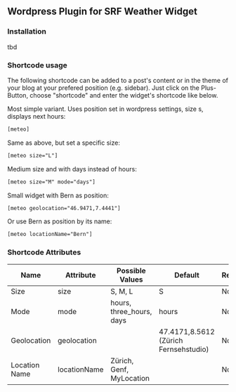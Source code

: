## Wordpress Plugin for SRF Weather Widget

### Installation

tbd

### Shortcode usage

The following shortcode can be added to a post's content or in the theme of your blog at your prefered position (e.g. sidebar). Just click on the Plus-Button, choose "shortcode" and enter the widget's shortcode like below.  

Most simple variant. Uses position set in wordpress settings, size s, displays next hours:
```html
[meteo]
```

Same as above, but set a specific size:
```html
[meteo size="L"]
```

Medium size and with days instead of hours:
```html
[meteo size="M" mode="days"]
```

Small widget with Bern as position:
```html
[meteo geolocation="46.9471,7.4441"]
```

Or use Bern as position by its name:
```html
[meteo locationName="Bern"]
```

### Shortcode Attributes

| Name          | Attribute           | Possible Values          | Default                               | Required |
|---------------|---------------------| ------------------------ | ------------------------------------- | -------- |
| Size          | size                | S, M, L                  | S                                     | No       |
| Mode          | mode                | hours, three_hours, days | hours                                 | No       |
| Geolocation   | geolocation         |                          | 47.4171,8.5612 (Zürich Fernsehstudio) | No       |
| Location Name | locationName        | Zürich, Genf, MyLocation |                                       | No       |
